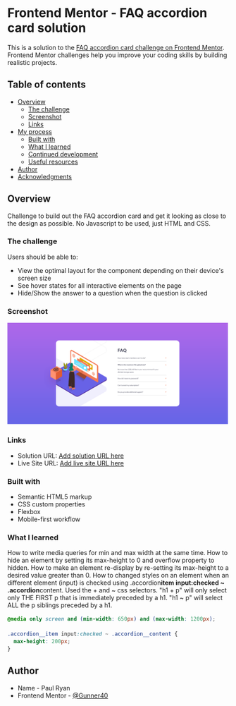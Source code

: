 # Frontend Mentor - FAQ accordion card solution

This is a solution to the [FAQ accordion card challenge on Frontend Mentor](https://www.frontendmentor.io/challenges/faq-accordion-card-XlyjD0Oam). Frontend Mentor challenges help you improve your coding skills by building realistic projects.

## Table of contents

- [Overview](#overview)
  - [The challenge](#the-challenge)
  - [Screenshot](#screenshot)
  - [Links](#links)
- [My process](#my-process)
  - [Built with](#built-with)
  - [What I learned](#what-i-learned)
  - [Continued development](#continued-development)
  - [Useful resources](#useful-resources)
- [Author](#author)
- [Acknowledgments](#acknowledgments)

## Overview

Challenge to build out the FAQ accordion card and get it looking as close to the design as possible. No Javascript to be used, just HTML and CSS.

### The challenge

Users should be able to:

- View the optimal layout for the component depending on their device's screen size
- See hover states for all interactive elements on the page
- Hide/Show the answer to a question when the question is clicked

### Screenshot

![](./Screenshot-Accordion-Card.png)

### Links

- Solution URL: [Add solution URL here](https://your-solution-url.com)
- Live Site URL: [Add live site URL here](https://your-live-site-url.com)

### Built with

- Semantic HTML5 markup
- CSS custom properties
- Flexbox
- Mobile-first workflow

### What I learned

How to write media queries for min and max width at the same time.
How to hide an element by setting its max-height to 0 and overflow property to hidden.
How to make an element re-display by re-setting its max-height to a desired value greater than 0.
How to changed styles on an element when an different element (input) is checked using .accordion**item input:checked ~ .accordion**content.
Used the + and ~ css selectors. "h1 + p" will only select only THE FIRST p that is immediately preceded by a h1. "h1 ~ p" will select ALL the p siblings preceded by a h1.

```css
@media only screen and (min-width: 650px) and (max-width: 1200px);

.accordion__item input:checked ~ .accordion__content {
  max-height: 200px;
}
```

## Author

- Name - Paul Ryan
- Frontend Mentor - [@Gunner40](https://www.frontendmentor.io/profile/Gunner40)
